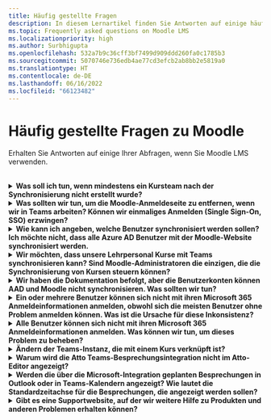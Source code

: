 ```yaml
---
title: Häufig gestellte Fragen
description: In diesem Lernartikel finden Sie Antworten auf einige häufig gestellte Fragen, während Sie das Moodle LMS verwenden.
ms.topic: Frequently asked questions on Moodle LMS
ms.localizationpriority: high
ms.author: Surbhigupta
ms.openlocfilehash: 532a7b9c36cff3bf7499d909ddd260fa0c1785b3
ms.sourcegitcommit: 5070746e736edb4ae77cd3efcb2ab8bb2e5819a0
ms.translationtype: HT
ms.contentlocale: de-DE
ms.lasthandoff: 06/16/2022
ms.locfileid: "66123482"
---
```

# <a name="moodle-faq"></a>Häufig gestellte Fragen zu Moodle

Erhalten Sie Antworten auf einige Ihrer Abfragen, wenn Sie Moodle LMS verwenden.<br>

<br>

<details>

<summary><b>Was soll ich tun, wenn mindestens ein Kursteam nach der Synchronisierung nicht erstellt wurde?</b></summary>

Jeder Moodle-Kurs muss über mindestens eine Lehrkraft und einen Kursteilnehmer verfügen, der mit einem Microsoft 365 AAD UPN-Konto übereinstimmt. Das Team kann nicht erstellt werden, wenn die Synchronisierung keine Übereinstimmung findet.

Jede Teamkursinstanz muss über einen Besitzer verfügen, und durch die Synchronisierung wird die Lehrkraft als Besitzer festgelegt, wobei davon ausgegangen wird, dass die Lehrkraft über eine Teams-Lizenz verfügt.

<br>

</details>

<details>

<summary><b>Was sollten wir tun, um die Moodle-Anmeldeseite zu entfernen, wenn wir in Teams arbeiten? Können wir einmaliges Anmelden (Single Sign-On, SSO) erzwingen?</b></summary>

Die Benutzer verfügen über mehrere Anmeldeoptionen auf der Moodle-Anmeldeseite.

* Um sich ausschließlich mit Microsoft 365 Anmeldeinformationen anzumelden, aktivieren Sie die Konfigurationseinstellungen **Umleitung erzwingen** für das **auth_oidc-Plug-In**. Wenn der Dienst aktiviert ist, wird dem Benutzer die Microsoft-Anmeldeseite angezeigt.
* Informationen zum manuellen Anmelden beim Moodle-Portal finden Sie unter [Moodle](https://moodle.org/login/index.php).

<br>

</details>

<details>

<summary><b>Wie kann ich angeben, welche Benutzer synchronisiert werden sollen? Ich möchte nicht, dass alle Azure AD Benutzer mit der Moodle-Website synchronisiert werden. </b></summary>

Verwenden Sie die Option **Einschränkung der Benutzererstellung**, um die Benutzer anzugeben, indem Sie die Konfigurationsoptionen des **local_o365** -Plug-Ins synchronisieren. Das Dropdownmenü links neben dem **Filter** bietet Optionen wie Land, Firmenname und Sprache an.

> [!TIP]
> Erstellen Sie eine dynamische Microsoft 365 Gruppe, um die **Filter**-Option mit mehreren Profileigenschaften zu aktivieren.

Die folgende Abbildung zeigt Optionen für Einschränkungen bei der Benutzererstellung:

:::image type="content" source="../assets/images/MoodleInstructions/faq-2.png" alt-text="sync" border="true":::

:::image type="content" source="../assets/images/MoodleInstructions/faq-3.png" alt-text="Azure AD" border="true":::

<br>

</details>

<details>

<summary><b>Wir möchten, dass unsere Lehrpersonal Kurse mit Teams synchronisieren kann? Sind Moodle-Administratoren die einzigen, die die Synchronisierung von Kursen steuern können?</b></summary>

Standardmäßig können nur Moodle-Administratoren die Synchronisierung konfigurieren. Der Teambesitzer kann steuern, ob ein Kurs mit Teams synchronisiert wird, und ob **"Konfigurieren der Kurssynchronisierung im Kurs zulassen"** aktiviert ist. In diesem Fall ist der Teambesitzer das Lehrpersonal. Der Block zeigt die Konfigurationsoption für Personen mit den entsprechenden Besitzerberechtigungen an.

<!-- For more information, see Microsoft 365 block within the Moodle course interface. -->

Die folgende Abbildung zeigt die Option **Konfigurieren der Kurssynchronisierung im Kurs zulassen**:

:::image type="content" source="../assets/images/MoodleInstructions/faq-4.png" alt-text="Admin" border="true":::

Die folgende Abbildung zeigt die Synchronisierung von Kursen:

:::image type="content" source="../assets/images/MoodleInstructions/faq-5.png" alt-text="Synchronisierung" border="true":::

<br>

</details>

<details>

<summary><b>Wir haben die Dokumentation befolgt, aber die Benutzerkonten können AAD und Moodle nicht synchronisieren. Was sollten wir tun?</b></summary>

Das Problem kann behoben werden, bevor Benutzer die **Löschtokenbereinigung** als letzten Problembehandlungsschritt ausführen.

Die folgende Tabelle enthält die Aktionen und Abhängigkeiten, die ausgeführt und überprüft werden sollen:

| Abhängigkeit  | Aktion | Referenz|
|-------|------------|----------|
| Stabile Version| Stellen Sie sicher, dass die Version von Moodle als **stabil** aufgeführt ist.| Weitere Informationen finden Sie unter [Version-Unterstützung](https://docs.moodle.org/dev/Releases#Version_support).|
|Berechtigungen| Stellen Sie sicher, dass die Azure-Anwendung über die erforderlichen Berechtigungen zum Ausführen der Synchronisierung verfügt.| Weitere Informationen finden Sie unter [Microsoft-Berechtigungen](https://docs.moodle.org/311/en/Microsoft_365#Permissions).|
| Vollständige Synchronisierung| Vergewissern Sie sich, dass **Erfüllen einer vollständigen Synchronisierung bei jeder Ausführung** aktiviert ist, und überprüfen Sie die **Taskprotokolle** für **Synchronisierung von Benutzern mit Azure AD**.| Weitere Informationen finden Sie unter [Aktivieren der vollständigen Synchronisierung](https://docs.moodle.org/311/en/local_o365)</br>Weitere Informationen finden Sie unter [Überprüfen von Aufgabenprotokollen](https://docs.moodle.org/311/en/local_o365#Sync_users_with_Azure_AD). |
|Tokenaktualisierung|Bereinigen Sie das **Deltatoken für die Benutzersynchronisierung** im local_o365-Plug-In.| Weitere Informationen finden Sie unter [Tokenaktualisierung](https://docs.moodle.org/38/en/Office365).|
<!-- |Tokenaktualisierung|Bereinigen des **Deltatokens für die Benutzersynchronisierung** im local_o365-Plug-In| {moodle_url}\local_o365\acp.php?Mode=maintenance_cleandeltatoken| -->
<br>

</details>

<details>

<summary><b>Ein oder mehrere Benutzer können sich nicht mit ihren Microsoft 365 Anmeldeinformationen anmelden, obwohl sich die meisten Benutzer ohne Problem anmelden können. Was ist die Ursache für diese Inkonsistenz?</b></summary>

Die Ursache für Inkonsistenzen bei Benutzern, die sich nicht mit ihren Microsoft 365 Anmeldeinformationen anmelden können, kann mit dem Benutzerzuordnungsvorgang während der Synchronisierung zusammenhängen. Führen Sie die folgenden Schritte aus, um das Problem zu beheben:

* Überprüfen Sie, ob der Moodle-Benutzerauthentifizierungstyp **OpenID** ist.
* Überprüfen Sie, ob der Moodle-**Benutzername** mit dem AAD-Benutzernamen übereinstimmt.
* Bereinigen Sie die **Token-Problem** und versuchen Sie es noch mal.
* Überprüfen Sie, ob die Benutzer **Berechtigungen** haben, um auf die Azure-Anwendung zuzugreifen.

<br>

</details>

<details>

<summary><b>Alle Benutzer können sich nicht mit ihren Microsoft 365 Anmeldeinformationen anmelden. Was können wir tun, um dieses Problem zu beheben?</b></summary>

Benutzer, die sich zu Beginn nicht anmelden konnten, müssen das Problem melden und verifizieren, dass der **geheime Clientschlüssel** der Anwendung nicht abgelaufen ist.

Die folgende Abbildung zeigt die Fehlermeldung, die beim Anmelden des Benutzers mithilfe seiner Microsoft 365 Anmeldeinformationen empfangen wurde:

:::image type="content" source="../assets/images/MoodleInstructions/faq-6.png" alt-text="Problem melden" border="true":::

Die folgende Abbildung zeigt den Fehler im Azure-Portal:

:::image type="content" source="../assets/images/MoodleInstructions/faq-7.png" alt-text="Azure-Portal" border="true":::

Wenn der **Geheime Clientschlüssel** abgelaufen ist, muss der Benutzer einen neuen **Geheimen Clientschlüssel** generieren und die auf der Seite gefundene Konfiguration aktualisieren. Benutzer können sich erneut anmelden, nachdem der **Geheime Clientschlüssel** aktualisiert wurde. Die erneute Bereitstellung kann bis zu 24 Stunden dauern.

<br>

</details>

<details>

<summary><b>Ändern der Teams-Instanz, die mit einem Kurs verknüpft ist?</b></summary>

Administratoren können die einem Kurs zugeordnete Teams-Instanz über die Seite **Teams-Verbindungen verwalten** ändern. Wählen Sie **Verbinden** neben dem Kurs aus, der geändert werden soll, und wählen Sie die Teams-Instanz aus. Wenn Sie die Kurszurücksetzung verwenden, um ein Team zu archivieren, können Sie es mit dem vorherigen Team verknüpfen.

Die folgende Abbildung zeigt die Teams-Instanz:

:::image type="content" source="../assets/images/MoodleInstructions/faq-8.png" alt-text="Teams-Instanz" border="true":::

<br>

</details>

<details>

<summary><b>Warum wird die Atto Teams-Besprechungsintegration nicht im Atto-Editor angezeigt?</b></summary>

Der Benutzer kann mit einem Atto Teams-Besprechungsproblem konfrontiert werden, wenn der Symbolverweis in der **Symbolleistenkonfiguration** fehlt, die das Teams-Symbol im Atto-Editor anzeigt. Der Benutzer muss das Teams-Besprechungssymbol rechts neben dem Linksymbol hinzufügen, indem er die folgenden Schritte ausführt:

* Installieren Sie das Plug-In.
* Aktualisieren Sie **Symbolleistenkonfiguration** mit **Teams-Besprechungen**.

Die folgenden Abbildungen zeigen das Symbol "Symbolleiste" nach der Anpassung der Symbolleistenkonfiguration:

:::image type="content" source="../assets/images/MoodleInstructions/faq-9.png" alt-text="Symbolleiste" border="true":::

:::image type="content" source="../assets/images/MoodleInstructions/faq-10.png" alt-text="Links-Symbol":::

Weitere Informationen zum Bearbeiten der Atto-Symbolleiste finden Sie unter:

* [Atto Editor-ModdleDocs](https://docs.moodle.org/311/en/Atto_editor)
* [Atto-Editor-Symbolzuordnung](https://docs.moodle.org/311/en/Atto_editor#:~:text=in%20the%20editor.-,Atto%20editor%20toolbar,-Atto%20Row%201)
<br>

</details>

<details>

<summary><b>Werden die über die Microsoft-Integration geplanten Besprechungen in Outlook oder in Teams-Kalendern angezeigt? Wie lautet die Standardzeitachse für die Besprechungen, die angezeigt werden sollen?</b></summary>

Die über die App geplanten Besprechungen werden nicht im Outlook- oder Teams-Kalender des Planers angezeigt, da sie Kanalbesprechungen ähneln. Alle Mitglieder im Kurskanal können direkt über den eingebetteten Kanallink an der Besprechung teilnehmen. Weitere Informationen finden Sie unter [Kanalbesprechungen](https://www.knowledgewave.com/blog/benefits-of-channel-meetings-in-microsoft-teams).

Sie können jedoch auf die Einladung zugreifen und den Feldern **Erforderlich** oder **Optional** der Besprechungseinladung manuell Teilnehmernamen hinzufügen, um die Remotebesprechung in ihren Kalendern anzuzeigen. Die Standardzeitachsen basieren auf dem Datum, an dem der Benutzer angibt, wann die Besprechung erstellt wird. Weitere Informationen finden Sie unter [Grenzwerte und Spezifikationen für Teams](/microsoftteams/limits-specifications-teams).

<br>

</details>

<details>

<summary><b>Gibt es eine Supportwebsite, auf der wir weitere Hilfe zu Produkten und anderen Problemen erhalten können?</b></summary>

Support und Hilfe zu Produkt- und Dienstproblemen oder Hilfe zur Entwicklercommunity finden Sie unter [Support und Feedback](/microsoftteams/platform/feedback).
